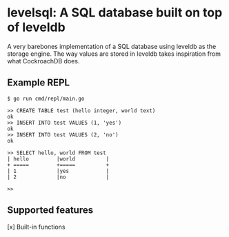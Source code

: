 # levelsql: A SQL database built on top of leveldb

A very barebones implementation of a SQL database using leveldb as the storage engine. The way values are stored in leveldb takes inspiration from what CockroachDB does.

## Example REPL

```
$ go run cmd/repl/main.go

>> CREATE TABLE test (hello integer, world text)   
ok
>> INSERT INTO test VALUES (1, 'yes')
ok
>> INSERT INTO test VALUES (2, 'no')
ok

>> SELECT hello, world FROM test
| hello         |world          |
+ =====         +=====          +
| 1             |yes            |
| 2             |no             |

>> 
```

## Supported features

[x] Built-in functions